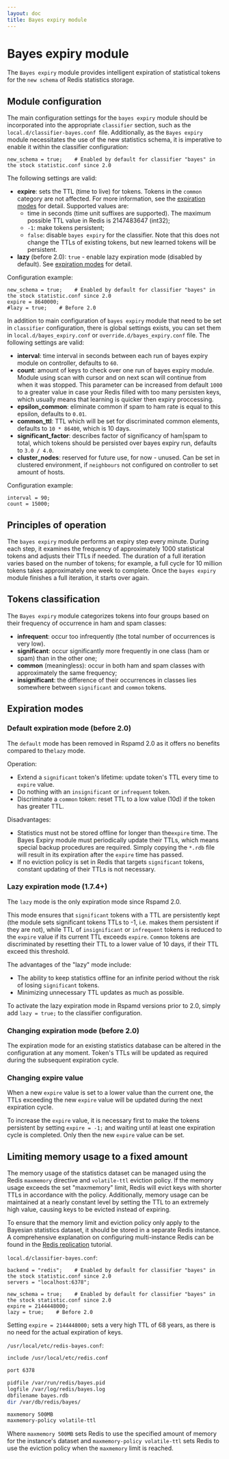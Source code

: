 ```yaml
---
layout: doc
title: Bayes expiry module
---
```


# Bayes expiry module

The `Bayes expiry` module provides intelligent expiration of statistical tokens for the `new schema` of Redis statistics storage.

## Module configuration

The main configuration settings for the `bayes expiry` module should be incorporated into the appropriate `classifier` section, such as the `local.d/classifier-bayes.conf `file. Additionally, as the `Bayes expiry` module necessitates the use of the new statistics schema, it is imperative to enable it within the classifier configuration:

```hcl
new_schema = true;    # Enabled by default for classifier "bayes" in the stock statistic.conf since 2.0
```

The following settings are valid:
- **expire**: sets the TTL (time to live) for tokens. Tokens in the `common` category are not affected. For more information, see the [expiration modes](#expiration-modes) for detail. Supported values are:
  * time in seconds (time unit suffixes are supported). The maximum possible TTL value in Redis is 2147483647 (int32);
  * `-1`: make tokens persistent;
  * `false`: disable `bayes expiry` for the classifier. Note that this does not change the TTLs of existing tokens, but new learned tokens will be persistent.
- **lazy** (before 2.0): `true` - enable lazy expiration mode (disabled by default). See [expiration modes](#expiration-modes) for detail.

Configuration example:
```hcl
new_schema = true;    # Enabled by default for classifier "bayes" in the stock statistic.conf since 2.0
expire = 8640000;
#lazy = true;    # Before 2.0
```

In addition to main configuration of `bayes expiry` module that need to be set in `classifier` configuration, there is global settings exists, you can set them in `local.d/bayes_expiry.conf` or `override.d/bayes_expiry.conf` file.
The following settings are valid:
- **interval**: time interval in seconds between each run of bayes expiry module on controller, defaults to `60`.
- **count**: amount of keys to check over one run of bayes expiry module. Module using scan with cursor and on next scan will continue from when it was stopped. This parameter can be increased from default `1000` to a greater value in case your Redis filled with too many persisten keys, which usually means that learning is quicker then expiry proccessing.
- **epsilon_common**: eliminate common if spam to ham rate is equal to this epsilon, defaults to `0.01`.
- **common_ttl**: TTL which will be set for discriminated common elements, defaults to `10 * 86400`, which is 10 days.
- **significant_factor**: describes factor of significancy of ham|spam to total, which tokens should be persisted over bayes expiry run, defaults to `3.0 / 4.0`.
- **cluster_nodes**: reserved for future use, for now - unused. Can be set in clustered environment, if `neighbours` not configured on controller to set amount of hosts.

Configuration example:
```hcl
interval = 90;
count = 15000;
```

## Principles of operation

The `bayes expiry` module performs an expiry step every minute. During each step, it examines the frequency of approximately 1000 statistical tokens and adjusts their TTLs if needed. The duration of a full iteration varies based on the number of tokens; for example, a full cycle for 10 million tokens takes approximately one week to complete. Once the `bayes expiry` module finishes a full iteration, it starts over again.

## Tokens classification

The `Bayes expiry` module categorizes tokens into four groups based on their frequency of occurrence in ham and spam classes:
- **infrequent**: occur too infrequently (the total number of occurrences is very low).
- **significant**: occur significantly more frequently in one class (ham or spam) than in the other one;
- **common** (meaningless): occur in both ham and spam classes with approximately the same frequency;
- **insignificant**: the difference of their occurrences in classes lies somewhere between `significant` and `common` tokens.

## Expiration modes

### Default expiration mode (before 2.0)
The `default` mode has been removed in Rspamd 2.0 as it offers no benefits compared to the`lazy` mode.

Operation:
- Extend a `significant` token's lifetime: update token's TTL every time to `expire` value.
- Do nothing with an `insignificant` or `infrequent` token.
- Discriminate a `common` token: reset TTL to a low value (10d) if the token has greater TTL.

Disadvantages:
- Statistics must not be stored offline for longer than the`expire` time. The Bayes Expiry module must periodically update their TTLs, which means special backup procedures are required. Simply copying the `*.rdb` file will result in its expiration after the `expire` time has passed.
- If no eviction policy is set in Redis that targets `significant` tokens, constant updating of their TTLs is not necessary.

### Lazy expiration mode (1.7.4+)
The `lazy` mode is the only expiration mode since Rspamd 2.0.

This mode ensures that `significant` tokens with a TTL are persistently kept (the module sets significant tokens TTLs to -1, i.e. makes them persistent if they are not), while TTL of `insignificant` or `infrequent` tokens is reduced to the `expire` value if its current TTL exceeds `expire`. `Common` tokens are discriminated by resetting their TTL to a lower value of 10 days, if their TTL exceed this threshold.

The advantages of the "lazy" mode include:
- The ability to keep statistics offline for an infinite period without the risk of losing `significant` tokens.
- Minimizing unnecessary TTL updates as much as possible.

To activate the lazy expiration mode in Rspamd versions prior to 2.0, simply add `lazy = true;` to the classifier configuration.

### Changing expiration mode (before 2.0)

The expiration mode for an existing statistics database can be altered in the configuration at any moment. Token's TTLs will be updated as required during the subsequent expiration cycle.

### Changing expire value

When a new `expire` value is set to a lower value than the current one, the TTLs exceeding the new `expire` value will be updated during the next expiration cycle.

To increase the `expire` value, it is necessary first to make the tokens persistent by setting `expire = -1;` and waiting until at least one expiration cycle is completed. Only then the new `expire` value can be set.

## Limiting memory usage to a fixed amount

The memory usage of the statistics dataset can be managed using the Redis `maxmemory` directive and `volatile-ttl` eviction policy. If the memory usage exceeds the set "maxmemory" limit, Redis will evict keys with shorter TTLs in accordance with the policy. Additionally, memory usage can be maintained at a nearly constant level by setting the TTL to an extremely high value, causing keys to be evicted instead of expiring.

To ensure that the memory limit and eviction policy only apply to the Bayesian statistics dataset, it should be stored in a separate Redis instance. A comprehensive explanation on configuring multi-instance Redis can be found in the [Redis replication](../tutorials/redis_replication.html) tutorial.

`local.d/classifier-bayes.conf`:

```hcl
backend = "redis";    # Enabled by default for classifier "bayes" in the stock statistic.conf since 2.0 
servers = "localhost:6378";

new_schema = true;    # Enabled by default for classifier "bayes" in the stock statistic.conf since 2.0
expire = 2144448000;
lazy = true;    # Before 2.0
```

Setting `expire = 2144448000;` sets a very high TTL of 68 years, as there is no need for the actual expiration of keys.

`/usr/local/etc/redis-bayes.conf`:

```sh
include /usr/local/etc/redis.conf

port 6378

pidfile /var/run/redis/bayes.pid
logfile /var/log/redis/bayes.log
dbfilename bayes.rdb
dir /var/db/redis/bayes/

maxmemory 500MB
maxmemory-policy volatile-ttl
```

Where `maxmemory 500MB` sets Redis to use the specified amount of memory for the instance's dataset and `maxmemory-policy volatile-ttl` sets Redis to use the eviction policy when the `maxmemory` limit is reached.
